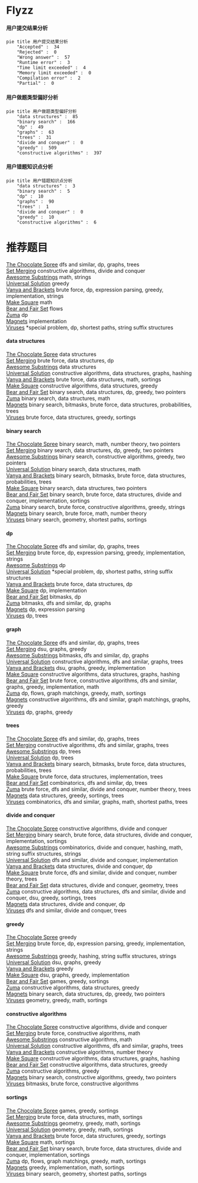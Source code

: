 # Flyzz
<!-- tabs:start -->
#### **用户提交结果分析**

```mermaid
pie title 用户提交结果分析
    "Accepted" :  34
    "Rejected" :  0
    "Wrong answer" :  57
    "Runtime error" :  3
    "Time limit exceeded" :  4
    "Memory limit exceeded" :  0
    "Compilation error" :  2
    "Partial" :  0
```
#### **用户做题类型偏好分析**

```mermaid
pie title 用户做题类型偏好分析
    "data structures" :  85
    "binary search" :  166
    "dp" :  49
    "graphs" :  63
    "trees" :  31
    "divide and conquer" :  0
    "greedy" :  509
    "constructive algorithms" :  397
```
#### **用户错题知识点分析**

```mermaid
pie title 用户错题知识点分析
    "data structures" :  3
    "binary search" :  5
    "dp" :  10
    "graphs" :  90
    "trees" :  1
    "divide and conquer" :  0
    "greedy" :  10
    "constructive algorithms" :  6
```
<!-- tabs:end -->
# 推荐题目
[The Chocolate Spree](http://codeforces.com/problemset/problem/633/F)		dfs and similar,
                        dp,
                        graphs,
                        trees		  
[Set Merging](http://codeforces.com/problemset/problem/1375/H)		constructive algorithms,
                        divide and conquer		  
[Awesome Substrings](http://codeforces.com/problemset/problem/1270/F)		math,
                        strings		  
[Universal Solution](http://codeforces.com/problemset/problem/1380/B)		greedy		  
[Vanya and Brackets](http://codeforces.com/problemset/problem/552/E)		brute force,
                        dp,
                        expression parsing,
                        greedy,
                        implementation,
                        strings		  
[Make Square](http://codeforces.com/problemset/problem/1028/H)		math		  
[Bear and Fair Set](http://codeforces.com/problemset/problem/628/F)		flows		  
[Zuma](https://codeforces.com/contest/608/problem/D)		dp		  
[Magnets](http://codeforces.com/problemset/problem/344/A)		implementation		  
[Viruses](http://codeforces.com/problemset/problem/1387/C)		*special problem,
                        dp,
                        shortest paths,
                        string suffix structures		  
<!-- tabs:start -->
#### **data structures**
[The Chocolate Spree](http://codeforces.com/problemset/problem/1184/C2)		data structures		  
[Set Merging](http://codeforces.com/problemset/problem/855/B)		brute force,
                        data structures,
                        dp		  
[Awesome Substrings](https://codeforces.com/contest/674/problem/G)		data structures		  
[Universal Solution](http://codeforces.com/problemset/problem/1494/E)		constructive algorithms,
                        data structures,
                        graphs,
                        hashing		  
[Vanya and Brackets](http://codeforces.com/problemset/problem/538/F)		brute force,
                        data structures,
                        math,
                        sortings		  
[Make Square](http://codeforces.com/problemset/problem/1512/D)		constructive algorithms,
                        data structures,
                        greedy		  
[Bear and Fair Set](http://codeforces.com/problemset/problem/1492/C)		binary search,
                        data structures,
                        dp,
                        greedy,
                        two pointers		  
[Zuma](http://codeforces.com/problemset/problem/1490/G)		binary search,
                        data structures,
                        math		  
[Magnets](http://codeforces.com/problemset/problem/1479/D)		binary search,
                        bitmasks,
                        brute force,
                        data structures,
                        probabilities,
                        trees		  
[Viruses](http://codeforces.com/problemset/problem/1497/A)		brute force,
                        data structures,
                        greedy,
                        sortings		  
#### **binary search**
[The Chocolate Spree](https://codeforces.com/contest/1424/problem/J)		binary search,
                        math,
                        number theory,
                        two pointers		  
[Set Merging](http://codeforces.com/problemset/problem/1492/C)		binary search,
                        data structures,
                        dp,
                        greedy,
                        two pointers		  
[Awesome Substrings](http://codeforces.com/problemset/problem/1463/D)		binary search,
                        constructive algorithms,
                        greedy,
                        two pointers		  
[Universal Solution](http://codeforces.com/problemset/problem/1490/G)		binary search,
                        data structures,
                        math		  
[Vanya and Brackets](http://codeforces.com/problemset/problem/1479/D)		binary search,
                        bitmasks,
                        brute force,
                        data structures,
                        probabilities,
                        trees		  
[Make Square](http://codeforces.com/problemset/problem/1436/E)		binary search,
                        data structures,
                        two pointers		  
[Bear and Fair Set](http://codeforces.com/problemset/problem/1461/D)		binary search,
                        brute force,
                        data structures,
                        divide and conquer,
                        implementation,
                        sortings		  
[Zuma](http://codeforces.com/problemset/problem/1493/C)		binary search,
                        brute force,
                        constructive algorithms,
                        greedy,
                        strings		  
[Magnets](http://codeforces.com/problemset/problem/1487/D)		binary search,
                        brute force,
                        math,
                        number theory		  
[Viruses](http://codeforces.com/problemset/problem/1486/B)		binary search,
                        geometry,
                        shortest paths,
                        sortings		  
#### **dp**
[The Chocolate Spree](http://codeforces.com/problemset/problem/633/F)		dfs and similar,
                        dp,
                        graphs,
                        trees		  
[Set Merging](http://codeforces.com/problemset/problem/552/E)		brute force,
                        dp,
                        expression parsing,
                        greedy,
                        implementation,
                        strings		  
[Awesome Substrings](https://codeforces.com/contest/608/problem/D)		dp		  
[Universal Solution](http://codeforces.com/problemset/problem/1387/C)		*special problem,
                        dp,
                        shortest paths,
                        string suffix structures		  
[Vanya and Brackets](http://codeforces.com/problemset/problem/855/B)		brute force,
                        data structures,
                        dp		  
[Make Square](http://codeforces.com/problemset/problem/1206/B)		dp,
                        implementation		  
[Bear and Fair Set](http://codeforces.com/problemset/problem/855/E)		bitmasks,
                        dp		  
[Zuma](https://codeforces.com/contest/1243/problem/E)		bitmasks,
                        dfs and similar,
                        dp,
                        graphs		  
[Magnets](http://codeforces.com/problemset/problem/115/D)		dp,
                        expression parsing		  
[Viruses](http://codeforces.com/problemset/problem/855/C)		dp,
                        trees		  
#### **graph**
[The Chocolate Spree](http://codeforces.com/problemset/problem/633/F)		dfs and similar,
                        dp,
                        graphs,
                        trees		  
[Set Merging](https://codeforces.com/contest/1489/problem/G)		dsu,
                        graphs,
                        greedy		  
[Awesome Substrings](https://codeforces.com/contest/1243/problem/E)		bitmasks,
                        dfs and similar,
                        dp,
                        graphs		  
[Universal Solution](http://codeforces.com/problemset/problem/317/C)		constructive algorithms,
                        dfs and similar,
                        graphs,
                        trees		  
[Vanya and Brackets](http://codeforces.com/problemset/problem/723/F)		dsu,
                        graphs,
                        greedy,
                        implementation		  
[Make Square](http://codeforces.com/problemset/problem/1494/E)		constructive algorithms,
                        data structures,
                        graphs,
                        hashing		  
[Bear and Fair Set](http://codeforces.com/problemset/problem/1487/C)		brute force,
                        constructive algorithms,
                        dfs and similar,
                        graphs,
                        greedy,
                        implementation,
                        math		  
[Zuma](http://codeforces.com/problemset/problem/1437/C)		dp,
                        flows,
                        graph matchings,
                        greedy,
                        math,
                        sortings		  
[Magnets](http://codeforces.com/problemset/problem/1470/D)		constructive algorithms,
                        dfs and similar,
                        graph matchings,
                        graphs,
                        greedy		  
[Viruses](http://codeforces.com/problemset/problem/1476/C)		dp,
                        graphs,
                        greedy		  
#### **trees**
[The Chocolate Spree](http://codeforces.com/problemset/problem/633/F)		dfs and similar,
                        dp,
                        graphs,
                        trees		  
[Set Merging](http://codeforces.com/problemset/problem/317/C)		constructive algorithms,
                        dfs and similar,
                        graphs,
                        trees		  
[Awesome Substrings](http://codeforces.com/problemset/problem/855/C)		dp,
                        trees		  
[Universal Solution](http://codeforces.com/problemset/problem/512/D)		dp,
                        trees		  
[Vanya and Brackets](http://codeforces.com/problemset/problem/1479/D)		binary search,
                        bitmasks,
                        brute force,
                        data structures,
                        probabilities,
                        trees		  
[Make Square](http://codeforces.com/problemset/problem/1511/C)		brute force,
                        data structures,
                        implementation,
                        trees		  
[Bear and Fair Set](http://codeforces.com/problemset/problem/1499/F)		combinatorics,
                        dfs and similar,
                        dp,
                        trees		  
[Zuma](http://codeforces.com/problemset/problem/1491/E)		brute force,
                        dfs and similar,
                        divide and conquer,
                        number theory,
                        trees		  
[Magnets](http://codeforces.com/problemset/problem/1466/D)		data structures,
                        greedy,
                        sortings,
                        trees		  
[Viruses](http://codeforces.com/problemset/problem/1495/D)		combinatorics,
                        dfs and similar,
                        graphs,
                        math,
                        shortest paths,
                        trees		  
#### **divide and conquer**
[The Chocolate Spree](http://codeforces.com/problemset/problem/1375/H)		constructive algorithms,
                        divide and conquer		  
[Set Merging](http://codeforces.com/problemset/problem/1461/D)		binary search,
                        brute force,
                        data structures,
                        divide and conquer,
                        implementation,
                        sortings		  
[Awesome Substrings](http://codeforces.com/problemset/problem/1466/G)		combinatorics,
                        divide and conquer,
                        hashing,
                        math,
                        string suffix structures,
                        strings		  
[Universal Solution](http://codeforces.com/problemset/problem/1490/D)		dfs and similar,
                        divide and conquer,
                        implementation		  
[Vanya and Brackets](https://codeforces.com/contest/1483/problem/C)		data structures,
                        divide and conquer,
                        dp		  
[Make Square](http://codeforces.com/problemset/problem/1491/E)		brute force,
                        dfs and similar,
                        divide and conquer,
                        number theory,
                        trees		  
[Bear and Fair Set](http://codeforces.com/problemset/problem/1303/G)		data structures,
                        divide and conquer,
                        geometry,
                        trees		  
[Zuma](http://codeforces.com/problemset/problem/1494/D)		constructive algorithms,
                        data structures,
                        dfs and similar,
                        divide and conquer,
                        dsu,
                        greedy,
                        sortings,
                        trees		  
[Magnets](http://codeforces.com/problemset/problem/1482/E)		data structures,
                        divide and conquer,
                        dp		  
[Viruses](http://codeforces.com/problemset/problem/566/C)		dfs and similar,
                        divide and conquer,
                        trees		  
#### **greedy**
[The Chocolate Spree](http://codeforces.com/problemset/problem/1380/B)		greedy		  
[Set Merging](http://codeforces.com/problemset/problem/552/E)		brute force,
                        dp,
                        expression parsing,
                        greedy,
                        implementation,
                        strings		  
[Awesome Substrings](http://codeforces.com/problemset/problem/319/D)		greedy,
                        hashing,
                        string suffix structures,
                        strings		  
[Universal Solution](https://codeforces.com/contest/1489/problem/G)		dsu,
                        graphs,
                        greedy		  
[Vanya and Brackets](https://codeforces.com/contest/854/problem/C)		greedy		  
[Make Square](http://codeforces.com/problemset/problem/723/F)		dsu,
                        graphs,
                        greedy,
                        implementation		  
[Bear and Fair Set](http://codeforces.com/problemset/problem/1398/B)		games,
                        greedy,
                        sortings		  
[Zuma](http://codeforces.com/problemset/problem/1512/D)		constructive algorithms,
                        data structures,
                        greedy		  
[Magnets](http://codeforces.com/problemset/problem/1492/C)		binary search,
                        data structures,
                        dp,
                        greedy,
                        two pointers		  
[Viruses](https://codeforces.com/contest/1496/problem/C)		geometry,
                        greedy,
                        math,
                        sortings		  
#### **constructive algorithms**
[The Chocolate Spree](http://codeforces.com/problemset/problem/1375/H)		constructive algorithms,
                        divide and conquer		  
[Set Merging](http://codeforces.com/problemset/problem/854/A)		brute force,
                        constructive algorithms,
                        math		  
[Awesome Substrings](http://codeforces.com/problemset/problem/854/B)		constructive algorithms,
                        math		  
[Universal Solution](http://codeforces.com/problemset/problem/317/C)		constructive algorithms,
                        dfs and similar,
                        graphs,
                        trees		  
[Vanya and Brackets](http://codeforces.com/problemset/problem/1326/A)		constructive algorithms,
                        number theory		  
[Make Square](http://codeforces.com/problemset/problem/1494/E)		constructive algorithms,
                        data structures,
                        graphs,
                        hashing		  
[Bear and Fair Set](http://codeforces.com/problemset/problem/1512/D)		constructive algorithms,
                        data structures,
                        greedy		  
[Zuma](http://codeforces.com/problemset/problem/1493/A)		constructive algorithms,
                        greedy		  
[Magnets](http://codeforces.com/problemset/problem/1463/D)		binary search,
                        constructive algorithms,
                        greedy,
                        two pointers		  
[Viruses](https://codeforces.com/contest/1456/problem/B)		bitmasks,
                        brute force,
                        constructive algorithms		  
#### **sortings**
[The Chocolate Spree](http://codeforces.com/problemset/problem/1398/B)		games,
                        greedy,
                        sortings		  
[Set Merging](http://codeforces.com/problemset/problem/538/F)		brute force,
                        data structures,
                        math,
                        sortings		  
[Awesome Substrings](https://codeforces.com/contest/1496/problem/C)		geometry,
                        greedy,
                        math,
                        sortings		  
[Universal Solution](http://codeforces.com/problemset/problem/1495/A)		geometry,
                        greedy,
                        math,
                        sortings		  
[Vanya and Brackets](http://codeforces.com/problemset/problem/1497/A)		brute force,
                        data structures,
                        greedy,
                        sortings		  
[Make Square](http://codeforces.com/problemset/problem/1427/A)		math,
                        sortings		  
[Bear and Fair Set](http://codeforces.com/problemset/problem/1461/D)		binary search,
                        brute force,
                        data structures,
                        divide and conquer,
                        implementation,
                        sortings		  
[Zuma](http://codeforces.com/problemset/problem/1437/C)		dp,
                        flows,
                        graph matchings,
                        greedy,
                        math,
                        sortings		  
[Magnets](http://codeforces.com/problemset/problem/1473/A)		greedy,
                        implementation,
                        math,
                        sortings		  
[Viruses](http://codeforces.com/problemset/problem/1486/B)		binary search,
                        geometry,
                        shortest paths,
                        sortings		  
<!-- tabs:end -->
